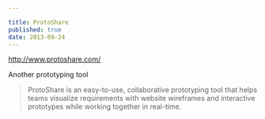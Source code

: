 ```yaml
---

title: ProtoShare
published: true
date: 2013-09-24
---
```

<!-- categories:
- Links
tags:
- collaboration
- delicious
- Design
- forblog
- links
- prototype
- prototyping
- software
- tools
- webdesign
- wireframe
- wireframes
- wireframing
status: publish
type: post
published: true
meta:
  _wpas_done_all: '1' -->

<p><a href="http://www.protoshare.com/">http://www.protoshare.com/</a><br /></p>
Another prototyping tool 
<blockquote>
 	<p>ProtoShare is an easy-to-use, collaborative prototyping tool that helps teams visualize requirements with website wireframes and interactive prototypes while working together in real-time.</p>
 </blockquote> 
